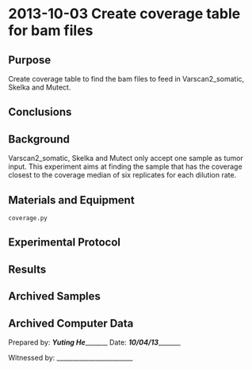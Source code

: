 2013-10-03 Create coverage table for bam files
==============================

Purpose
------------
Create coverage table to find the bam files to feed in Varscan2_somatic, Skelka and Mutect. 

Conclusions
-----------------

Background
----------------
Varscan2_somatic, Skelka and Mutect only accept one sample as tumor input. This experiment aims at finding the sample that has the coverage closest to the coverage median of six replicates for each dilution rate.

Materials and Equipment
------------------------------
`coverage.py`


Experimental Protocol
---------------------------

Results
-----------


Archived Samples
-------------------------

Archived Computer Data
------------------------------


Prepared by: _____Yuting He____________     Date: _______10/04/13______________


Witnessed by: ________________________
